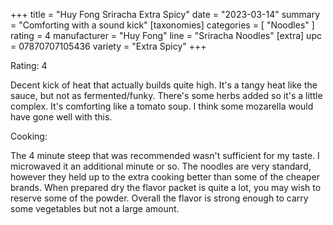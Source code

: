 +++
title = "Huy Fong Sriracha Extra Spicy"
date = "2023-03-14"
summary = "Comforting with a sound kick"
[taxonomies]
categories = [ "Noodles" ]
rating = 4
manufacturer = "Huy Fong"
line = "Sriracha Noodles"
[extra]
upc = 07870707105436
variety = "Extra Spicy"
+++

Rating: 4

Decent kick of heat that actually builds quite high.
It's a tangy heat like the sauce, but not as fermented/funky.
There's some herbs added so it's a little complex.
It's comforting like a tomato soup.
I think some mozarella would have gone well with this.

Cooking:

The 4 minute steep that was recommended wasn't sufficient for my taste.
I microwaved it an additional minute or so.
The noodles are very standard, however they held up
to the extra cooking better than some of the cheaper brands.
When prepared dry the flavor packet is quite a lot,
you may wish to reserve some of the powder.
Overall the flavor is strong enough to carry some vegetables but not a large amount.

